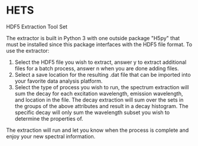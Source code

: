 # HETS
HDF5 Extraction Tool Set

The extractor is built in Python 3 with one outside package "H5py" that must be installed since this package interfaces with the HDF5 file format. 
To use the extractor:
1. Select the HDF5 file you wish to extract, answer y to extract additional files for a batch process, answer n when you are done adding files.
2. Select a save location for the resulting .dat file that can be imported into your favorite data analysis platform.
3. Select the type of process you wish to run, the spectrum extraction will sum the decay for each excitation wavelength, emission wavelength, and location in the file.  The decay extraction will sum over the sets in the groups of the above attributes and result in a decay histogram.  The specific decay will only sum the wavelength subset you wish to determine the properties of.

The extraction will run and let you know when the process is complete and enjoy your new spectral information.
